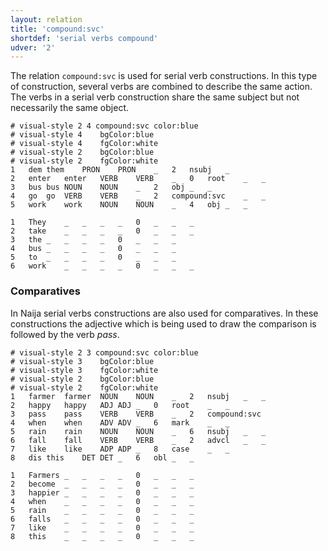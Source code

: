 ```yaml
---
layout: relation
title: 'compound:svc'
shortdef: 'serial verbs compound'
udver: '2'
---
```

The relation `compound:svc` is used for serial verb constructions. In this type of construction, several verbs are combined to describe the same action. The verbs in a serial verb construction share the same subject but not necessarily the same object.

~~~ conllu
# visual-style 2 4 compound:svc	color:blue
# visual-style 4	bgColor:blue
# visual-style 4	fgColor:white
# visual-style 2	bgColor:blue
# visual-style 2	fgColor:white
1	dem	them	PRON	PRON	_	2	nsubj	_
2	enter	enter	VERB	VERB	_	0	root	_	_
3	bus	bus	NOUN	NOUN	_	2	obj	_	_
4	go	go	VERB	VERB	_	2	compound:svc	_	_
5	work	work	NOUN	NOUN	_	4	obj	_	_

1	They	_	_	_	_	0	_	_	_
2	take	_	_	_	_	0	_	_	_
3	the	_	_	_	_	0	_	_	_
4	bus	_	_	_	_	0	_	_	_
5	to	_	_	_	_	0	_	_	_
6	work	_	_	_	_	0	_	_	_
~~~

### Comparatives

In Naija serial verbs constructions are also used for comparatives. In these constructions the adjective which is being used to draw the comparison is followed by the verb _pass_.

~~~ conllu
# visual-style 2 3 compound:svc	color:blue
# visual-style 3	bgColor:blue
# visual-style 3	fgColor:white
# visual-style 2	bgColor:blue
# visual-style 2	fgColor:white
1	farmer	farmer	NOUN	NOUN	_	2	nsubj	_	_
2	happy	happy	ADJ	ADJ	_	0	root	_	_
3	pass	pass	VERB	VERB	_	2	compound:svc	
4	when	when	ADV	ADV	_	6	mark	_	_
5	rain	rain	NOUN	NOUN	_	6	nsubj	_	_
6	fall	fall	VERB	VERB	_	2	advcl	_	_
7	like	like	ADP	ADP	_	8	case	_	_
8	dis	this	DET	DET	_	6	obl	_	_

1	Farmers	_	_	_	_	0	_	_	_
2	become	_	_	_	_	0	_	_	_
3	happier	_	_	_	_	0	_	_	_
4	when	_	_	_	_	0	_	_	_
5	rain	_	_	_	_	0	_	_	_
6	falls	_	_	_	_	0	_	_	_
7	like	_	_	_	_	0	_	_	_
8	this	_	_	_	_	0	_	_	_
~~~

